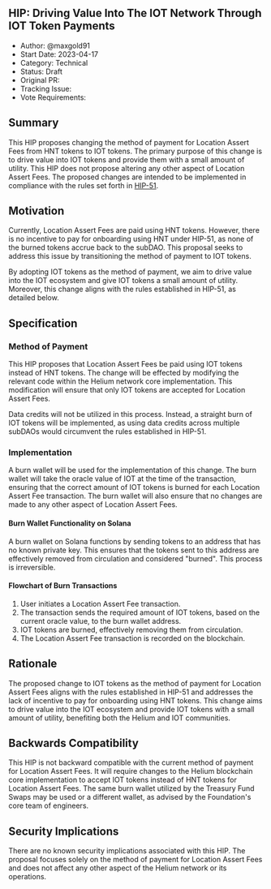 ## HIP: Driving Value Into The IOT Network Through IOT Token Payments
- Author: @maxgold91 
- Start Date: 2023-04-17
- Category: Technical
- Status: Draft
- Original PR:
- Tracking Issue:
- Vote Requirements: 

## Summary

This HIP proposes changing the method of payment for Location Assert Fees from HNT tokens to IOT tokens. The primary purpose of this change is to drive value into IOT tokens and provide them with a small amount of utility. This HIP does not propose altering any other aspect of Location Assert Fees. The proposed changes are intended to be implemented in compliance with the rules set forth in [HIP-51](https://github.com/helium/HIP/blob/main/0051-helium-dao.md).

## Motivation

Currently, Location Assert Fees are paid using HNT tokens. However, there is no incentive to pay for onboarding using HNT under HIP-51, as none of the burned tokens accrue back to the subDAO. This proposal seeks to address this issue by transitioning the method of payment to IOT tokens.

By adopting IOT tokens as the method of payment, we aim to drive value into the IOT ecosystem and give IOT tokens a small amount of utility. Moreover, this change aligns with the rules established in HIP-51, as detailed below.

## Specification

### Method of Payment

This HIP proposes that Location Assert Fees be paid using IOT tokens instead of HNT tokens. The change will be effected by modifying the relevant code within the Helium network core implementation. This modification will ensure that only IOT tokens are accepted for Location Assert Fees.

Data credits will not be utilized in this process. Instead, a straight burn of IOT tokens will be implemented, as using data credits across multiple subDAOs would circumvent the rules established in HIP-51.

### Implementation

A burn wallet will be used for the implementation of this change. The burn wallet will take the oracle value of IOT at the time of the transaction, ensuring that the correct amount of IOT tokens is burned for each Location Assert Fee transaction. The burn wallet will also ensure that no changes are made to any other aspect of Location Assert Fees.

#### Burn Wallet Functionality on Solana

A burn wallet on Solana functions by sending tokens to an address that has no known private key. This ensures that the tokens sent to this address are effectively removed from circulation and considered "burned". This process is irreversible.

#### Flowchart of Burn Transactions

1. User initiates a Location Assert Fee transaction.
2. The transaction sends the required amount of IOT tokens, based on the current oracle value, to the burn wallet address.
3. IOT tokens are burned, effectively removing them from circulation.
4. The Location Assert Fee transaction is recorded on the blockchain.

## Rationale

The proposed change to IOT tokens as the method of payment for Location Assert Fees aligns with the rules established in HIP-51 and addresses the lack of incentive to pay for onboarding using HNT tokens. This change aims to drive value into the IOT ecosystem and provide IOT tokens with a small amount of utility, benefiting both the Helium and IOT communities.

## Backwards Compatibility

This HIP is not backward compatible with the current method of payment for Location Assert Fees. It will require changes to the Helium blockchain core implementation to accept IOT tokens instead of HNT tokens for Location Assert Fees.  The same burn wallet utilized by the Treasury Fund Swaps may be used or a different wallet, as advised by the Foundation's core team of engineers.

## Security Implications
There are no known security implications associated with this HIP. The proposal focuses solely on the method of payment for Location Assert Fees and does not affect any other aspect of the Helium network or its operations.



